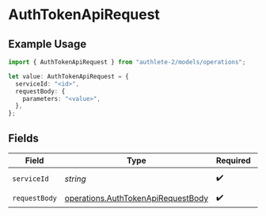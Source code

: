 # AuthTokenApiRequest

## Example Usage

```typescript
import { AuthTokenApiRequest } from "authlete-2/models/operations";

let value: AuthTokenApiRequest = {
  serviceId: "<id>",
  requestBody: {
    parameters: "<value>",
  },
};
```

## Fields

| Field                                                                                    | Type                                                                                     | Required                                                                                 | Description                                                                              |
| ---------------------------------------------------------------------------------------- | ---------------------------------------------------------------------------------------- | ---------------------------------------------------------------------------------------- | ---------------------------------------------------------------------------------------- |
| `serviceId`                                                                              | *string*                                                                                 | :heavy_check_mark:                                                                       | A service ID.                                                                            |
| `requestBody`                                                                            | [operations.AuthTokenApiRequestBody](../../models/operations/authtokenapirequestbody.md) | :heavy_check_mark:                                                                       | N/A                                                                                      |